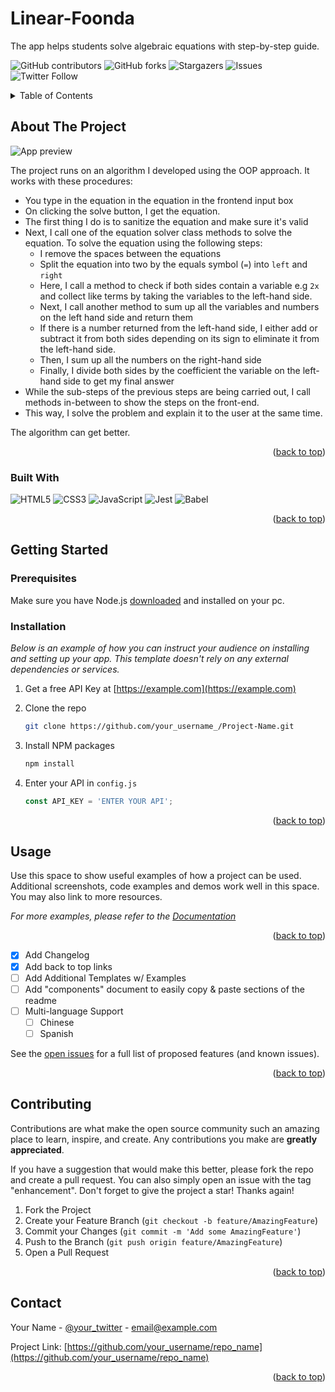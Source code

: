 # Linear-Foonda

The app helps students solve algebraic equations with step-by-step guide.

<!-- Improved compatibility of back to top link: See: https://github.com/othneildrew/Best-README-Template/pull/73 -->
<a name="readme-top"></a>

![GitHub contributors](https://img.shields.io/github/contributors/techemmy/Linear-Foonda?style=for-the-badge)
![GitHub forks](https://img.shields.io/github/forks/techemmy/Linear-Foonda?style=for-the-badge)
![Stargazers](https://img.shields.io/github/stars/techemmy/Linear-Foonda?style=for-the-badge)
![Issues](https://img.shields.io/github/issues/techemmy/Linear-Foonda?style=for-the-badge)
![Twitter Follow](https://img.shields.io/twitter/follow/techemmy?style=social)

<!-- TABLE OF CONTENTS -->
<details>
  <summary>Table of Contents</summary>
  <ol>
    <li>
      <a href="#about-the-project">How It works</a>
      <ul>
        <li><a href="#built-with">Built With</a></li>
      </ul>
    </li>
    <li>
      <a href="#getting-started">Getting Started</a>
      <ul>
        <li><a href="#prerequisites">Prerequisites</a></li>
        <li><a href="#installation">Installation</a></li>
      </ul>
    </li>
    <li><a href="#usage">Usage</a></li>
  </ol>
</details>

<!-- ABOUT THE PROJECT -->
## About The Project

![App preview](https://i.ibb.co/3WLHV2n/Screenshot-2023-03-25-at-01-34-51.png)

The project runs on an algorithm I developed using the OOP approach. It works with these procedures:

- You type in the equation in the equation in the frontend input box
- On clicking the solve button, I get the equation.
- The first thing I do is to sanitize the equation and make sure it's valid
- Next, I call one of the equation solver class methods to solve the equation. To solve the equation using the following steps:
  - I remove the spaces between the equations
  - Split the equation into two by the equals symbol (`=`) into `left` and `right`
  - Here, I call a method to check if both sides contain a variable e.g `2x` and collect like terms by taking the variables to the left-hand side.
  - Next, I call another method to sum up all the variables and numbers on the left hand side and return them
  - If there is a number returned from the left-hand side, I either add or subtract it from both sides depending on its sign to eliminate it from the left-hand side.
  - Then, I sum up all the numbers on the right-hand side
  - Finally, I divide both sides by the coefficient the variable on the left-hand side to get my final answer
- While the sub-steps of the previous steps are being carried out, I call methods in-between to show the steps on the front-end.
- This way, I solve the problem and explain it to the user at the same time.

The algorithm can get better.

<p align="right">(<a href="#readme-top">back to top</a>)</p>

### Built With

![HTML5](https://img.shields.io/badge/html5-%23E34F26.svg?style=for-the-badge&logo=html5&logoColor=white)
![CSS3](https://img.shields.io/badge/css3-%231572B6.svg?style=for-the-badge&logo=css3&logoColor=white)
![JavaScript](https://img.shields.io/badge/javascript-%23323330.svg?style=for-the-badge&logo=javascript&logoColor=%23F7DF1E)
![Jest](https://img.shields.io/badge/-jest-%23C21325?style=for-the-badge&logo=jest&logoColor=white)
![Babel](https://img.shields.io/badge/Babel-F9DC3e?style=for-the-badge&logo=babel&logoColor=black)

<p align="right">(<a href="#readme-top">back to top</a>)</p>

<!-- GETTING STARTED -->
## Getting Started

### Prerequisites

Make sure you have Node.js [downloaded](https://nodejs.org/en) and installed on your pc.

### Installation

_Below is an example of how you can instruct your audience on installing and setting up your app. This template doesn't rely on any external dependencies or services._

1. Get a free API Key at [https://example.com](https://example.com)
2. Clone the repo

   ```sh
   git clone https://github.com/your_username_/Project-Name.git
   ```

3. Install NPM packages

   ```sh
   npm install
   ```

4. Enter your API in `config.js`

   ```js
   const API_KEY = 'ENTER YOUR API';
   ```

<p align="right">(<a href="#readme-top">back to top</a>)</p>

<!-- USAGE EXAMPLES -->
## Usage

Use this space to show useful examples of how a project can be used. Additional screenshots, code examples and demos work well in this space. You may also link to more resources.

_For more examples, please refer to the [Documentation](https://example.com)_

<p align="right">(<a href="#readme-top">back to top</a>)</p>

- [x] Add Changelog
- [x] Add back to top links
- [ ] Add Additional Templates w/ Examples
- [ ] Add "components" document to easily copy & paste sections of the readme
- [ ] Multi-language Support
  - [ ] Chinese
  - [ ] Spanish

See the [open issues](https://github.com/othneildrew/Best-README-Template/issues) for a full list of proposed features (and known issues).

<p align="right">(<a href="#readme-top">back to top</a>)</p>

<!-- CONTRIBUTING -->
## Contributing

Contributions are what make the open source community such an amazing place to learn, inspire, and create. Any contributions you make are **greatly appreciated**.

If you have a suggestion that would make this better, please fork the repo and create a pull request. You can also simply open an issue with the tag "enhancement".
Don't forget to give the project a star! Thanks again!

1. Fork the Project
2. Create your Feature Branch (`git checkout -b feature/AmazingFeature`)
3. Commit your Changes (`git commit -m 'Add some AmazingFeature'`)
4. Push to the Branch (`git push origin feature/AmazingFeature`)
5. Open a Pull Request

<p align="right">(<a href="#readme-top">back to top</a>)</p>

<!-- CONTACT -->
## Contact

Your Name - [@your_twitter](https://twitter.com/your_username) - email@example.com

Project Link: [https://github.com/your_username/repo_name](https://github.com/your_username/repo_name)

<p align="right">(<a href="#readme-top">back to top</a>)</p>
